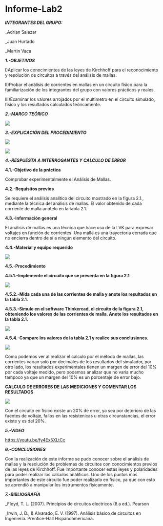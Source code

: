 # Informe-Lab2
***INTEGRANTES DEL GRUPO:***

_Adrian Salazar

_Juan Hurtado

_Martin Vaca

***1.-OBJETIVOS***

I)Aplicar los conocimientos de las leyes de Kirchhoff para el reconocimiento y resolución de circuitos a través del análisis de mallas.

II)Probar el análisis de corrientes en mallas en un circuito físico para la familiarización de los integrantes del grupo con valores prácticos y reales.

III)Examinar los valores arrojados por el multimetro en el circuito simulado, físico y los resultados calculados teóricamente.

***2.-MARCO TEÓRICO***

![](https://github.com/smvaca2/Informe-Lab2/blob/b61ebbd0e5381c7c05a28bc11278e862f8c25a18/analisis%20de%20mallas.PNG)

***3.-EXPLICACIÓN DEL PROCEDIMIENTO***

![](https://github.com/smvaca2/Informe-Lab2/blob/b61ebbd0e5381c7c05a28bc11278e862f8c25a18/WhatsApp%20Image%202022-06-06%20at%209.47.47%20PM.jpeg)

![](https://github.com/smvaca2/Informe-Lab2/blob/6bd7b9c385ba0dae11cd3fa693eed9b4b3137ae0/WhatsApp%20Image%202022-06-06%20at%209.54.43%20PM.jpeg)

***4.-RESPUESTA A INTERROGANTES Y CALCULO DE ERROR***

**4.1.-Objetivo de la práctica**

Comprobar experimentalmente el Análisis de Mallas.

**4.2.-Requisitos previos**

Se requiere el análisis analítico del circuito mostrado en la figura 2.1., mediante la
técnica del análisis de mallas. El valor obtenido de cada corriente de malla anótelo en la
tabla 2.1.

**4.3.-Información general**

El análisis de mallas es una técnica que hace uso de la LVK para expresar voltajes en
función de corrientes.
Una malla es una trayectoria cerrada que no encierra dentro de sí a ningún elemento del
circuito.

**4.4.-Material y equipo requerido**

![](https://github.com/smvaca2/Informe-Lab2/blob/b61ebbd0e5381c7c05a28bc11278e862f8c25a18/materiales.PNG)

**4.5.-Procedimiento**

**4.5.1.-Implemente el circuito que se presenta en la figura 2.1**

![](https://github.com/smvaca2/Informe-Lab2/blob/b61ebbd0e5381c7c05a28bc11278e862f8c25a18/circuito.PNG)

**4.5.2.-Mida cada una de las corrientes de malla y anote los resultados en la tabla 2.1.**

**4.5.3.-Simule en el software Thinkercad, el circuito de la figura 2.1, obteniendo los valores de las corrientes de malla. Anote los resultados en la tabla 2.1.**

![](https://github.com/smvaca2/Informe-Lab2/blob/b61ebbd0e5381c7c05a28bc11278e862f8c25a18/WhatsApp%20Image%202022-06-06%20at%209.54.59%20PM.jpeg)

**4.5.4.-Compare los valores de la tabla 2.1 y realice sus conclusiones.**

![](https://github.com/smvaca2/Informe-Lab2/blob/22b78cad2c7f64420835e5bc97763b4ca358c6bc/WhatsApp%20Image%202022-06-06%20at%209.53.47%20PM.jpeg)

Como podemos ver al realizar el calculo por el método de mallas, las corrientes varían solo por decimales de los resultados del simulador, por otro lado, los resultados experimentales tienen un margen de error del 10% por cada voltaje medido, pero podemos analizar que no varia mucho tampoco ya que un margen del 10% es un porcentaje de error bajo.

**CALCULO DE ERRORES DE LAS MEDICIONES Y COMENTAR LOS RESULTADOS**

![](https://github.com/smvaca2/Informe-Lab2/blob/22b78cad2c7f64420835e5bc97763b4ca358c6bc/WhatsApp%20Image%202022-06-06%20at%209.34.04%20PM.jpeg)

Con el circuito en físico existe un 20% de error, ya sea por deterioro de las fuentes de voltaje, fallos en las resistenicas u otras circunstancias, el error existe y es del 20%.

***5.-VIDEO***

https://youtu.be/fy4Ex5XLtCc

***6.-CONCLUSIONES***

Con la realización de este informe se pudo conocer sobre el análisis de mallas y la resolución de problemas de circuitos con conocimientos previos de las leyes de Kirchhoff. Fue importante conocer estas leyes y polaridades para poder realizar los calculos análiticos.
Uno de los puntos más importantes de este circuito fue poder realizarlo en físico, ya que con esto se aprendió a manipular los instrumentos físicamente. 

***7.-BIBLIOGRAFÍA***

_Floyd, T. L. (2007). Principios de circuitos electricos (8.a ed.). Pearson

_Irwin, J. D., & Alvarado, E. V. (1997). Análisis básico de circuitos en Ingeniería. Prentice-Hall Hispanoamericana.
